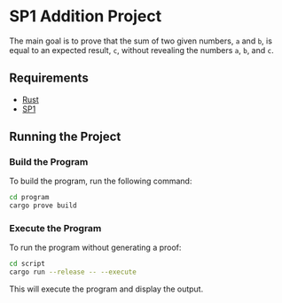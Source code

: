 # SP1 Addition Project

The main goal is to prove that the sum of two given numbers, `a` and `b`, is equal to an expected result, `c`, without revealing the numbers `a`, `b`, and `c`.

## Requirements

- [Rust](https://rustup.rs/)
- [SP1](https://docs.succinct.xyz/getting-started/install.html)

## Running the Project

### Build the Program

To build the program, run the following command:

```sh
cd program
cargo prove build
```

### Execute the Program

To run the program without generating a proof:

```sh
cd script
cargo run --release -- --execute
```

This will execute the program and display the output.